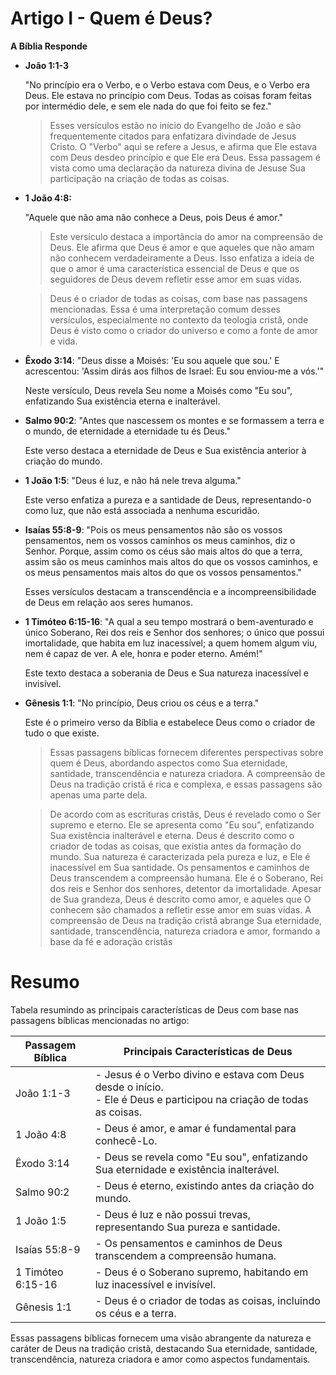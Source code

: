 # Artigo I - Quem é Deus?

**A Bíblia Responde**

-  **João 1:1-3**

    "No princípio era o Verbo, e o Verbo estava com Deus, e o Verbo era Deus. Ele estava no princípio com Deus. Todas as coisas foram feitas por intermédio dele, e sem ele nada do que foi feito se fez."

    > Esses versículos estão no início do Evangelho de João e são frequentemente citados para     enfatizara divindade de Jesus Cristo. O "Verbo" aqui se refere a Jesus, e afirma que Ele estava com Deus desdeo princípio e que Ele era Deus. Essa passagem é vista como uma declaração da natureza divina de Jesuse Sua participação na criação de todas as coisas.

- **1 João 4:8:**

    "Aquele que não ama não conhece a Deus, pois Deus é amor."

    > Este versículo destaca a importância do amor na compreensão de Deus. Ele afirma que Deus é amor e que aqueles que não amam não conhecem verdadeiramente a Deus. Isso enfatiza a ideia de que o amor é uma característica essencial de Deus e que os seguidores de Deus devem refletir esse amor em suas vidas.

    > Deus é o criador de todas as coisas, com base nas passagens mencionadas. Essa é uma interpretação comum desses versículos, especialmente no contexto da teologia cristã, onde Deus é visto como o criador do universo e como a fonte de amor e vida.


- **Êxodo 3:14**:
   "Deus disse a Moisés: 'Eu sou aquele que sou.' E acrescentou: 'Assim dirás aos filhos de Israel: Eu sou enviou-me a vós.'"

   Neste versículo, Deus revela Seu nome a Moisés como "Eu sou", enfatizando Sua existência eterna e inalterável.

- **Salmo 90:2**:
   "Antes que nascessem os montes e se formassem a terra e o mundo, de eternidade a eternidade tu és Deus."

   Este verso destaca a eternidade de Deus e Sua existência anterior à criação do mundo.

- **1 João 1:5**:
   "Deus é luz, e não há nele treva alguma."

   Este verso enfatiza a pureza e a santidade de Deus, representando-o como luz, que não está associada a nenhuma escuridão.

- **Isaías 55:8-9**:
   "Pois os meus pensamentos não são os vossos pensamentos, nem os vossos caminhos os meus caminhos, diz o Senhor. Porque, assim como os céus são mais altos do que a terra, assim são os meus caminhos mais altos do que os vossos caminhos, e os meus pensamentos mais altos do que os vossos pensamentos."

   Esses versículos destacam a transcendência e a incompreensibilidade de Deus em relação aos seres humanos.

- **1 Timóteo 6:15-16**:
   "A qual a seu tempo mostrará o bem-aventurado e único Soberano, Rei dos reis e Senhor dos senhores; o único que possui imortalidade, que habita em luz inacessível; a quem homem algum viu, nem é capaz de ver. A ele, honra e poder eterno. Amém!"

   Este texto destaca a soberania de Deus e Sua natureza inacessível e invisível.

- **Gênesis 1:1**:
   "No princípio, Deus criou os céus e a terra."

   Este é o primeiro verso da Bíblia e estabelece Deus como o criador de tudo o que existe.

    > Essas passagens bíblicas fornecem diferentes perspectivas sobre quem é Deus, abordando aspectos como Sua eternidade, santidade, transcendência e natureza criadora. A compreensão de Deus na tradição cristã é rica e complexa, e essas passagens são apenas uma parte dela.
        
    > De acordo com as escrituras cristãs, Deus é revelado como o Ser supremo e eterno. Ele se apresenta como "Eu sou", enfatizando Sua existência inalterável e eterna. Deus é descrito como o criador de todas as coisas, que existia antes da formação do mundo. Sua natureza é caracterizada pela pureza e luz, e Ele é inacessível em Sua santidade. Os pensamentos e caminhos de Deus transcendem a compreensão humana. Ele é o Soberano, Rei dos reis e Senhor dos senhores, detentor da imortalidade. Apesar de Sua grandeza, Deus é descrito como amor, e aqueles que O conhecem são chamados a refletir esse amor em suas vidas. A compreensão de Deus na tradição cristã abrange Sua eternidade, santidade, transcendência, natureza criadora e amor, formando a base da fé e adoração cristãs


Resumo
=====

Tabela resumindo as principais características de Deus com base nas passagens bíblicas mencionadas no artigo:

| Passagem Bíblica        | Principais Características de Deus                       |
|-------------------------|----------------------------------------------------------|
| João 1:1-3              | - Jesus é o Verbo divino e estava com Deus desde o início. <br> - Ele é Deus e participou na criação de todas as coisas. |
| 1 João 4:8              | - Deus é amor, e amar é fundamental para conhecê-Lo.     |
| Êxodo 3:14              | - Deus se revela como "Eu sou", enfatizando Sua eternidade e existência inalterável. |
| Salmo 90:2              | - Deus é eterno, existindo antes da criação do mundo.    |
| 1 João 1:5              | - Deus é luz e não possui trevas, representando Sua pureza e santidade. |
| Isaías 55:8-9           | - Os pensamentos e caminhos de Deus transcendem a compreensão humana. |
| 1 Timóteo 6:15-16       | - Deus é o Soberano supremo, habitando em luz inacessível e invisível. |
| Gênesis 1:1             | - Deus é o criador de todas as coisas, incluindo os céus e a terra. |

Essas passagens bíblicas fornecem uma visão abrangente da natureza e caráter de Deus na tradição cristã, destacando Sua eternidade, santidade, transcendência, natureza criadora e amor como aspectos fundamentais.


